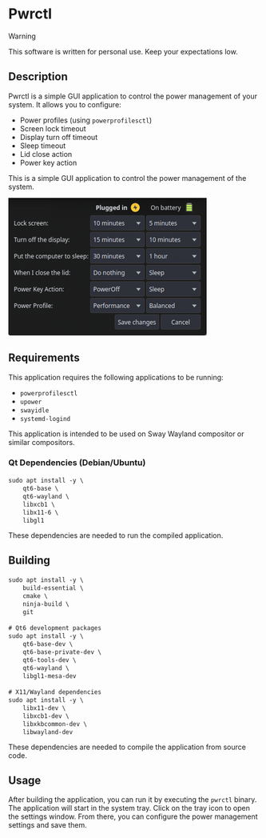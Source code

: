# Pwrctl

> [!WARNING]
> This software is written for personal use. Keep your expectations low.

## Description

Pwrctl is a simple GUI application to control the power management of your system.
It allows you to configure:

- Power profiles (using `powerprofilesctl`)
- Screen lock timeout
- Display turn off timeout
- Sleep timeout
- Lid close action
- Power key action

This is a simple GUI application to control the power management of the system.

[![Screenshot](assets/screenshot.png)](assets/screenshot.png)

## Requirements

This application requires the following applications to be running:

- `powerprofilesctl`
- `upower`
- `swayidle`
- `systemd-logind`

This application is intended to be used on Sway Wayland compositor or similar compositors.

### Qt Dependencies (Debian/Ubuntu)

```terminal
sudo apt install -y \
    qt6-base \
    qt6-wayland \
    libxcb1 \
    libx11-6 \
    libgl1
```

These dependencies are needed to run the compiled application.

## Building

```terminal
sudo apt install -y \
    build-essential \
    cmake \
    ninja-build \
    git

# Qt6 development packages
sudo apt install -y \
    qt6-base-dev \
    qt6-base-private-dev \
    qt6-tools-dev \
    qt6-wayland \
    libgl1-mesa-dev

# X11/Wayland dependencies
sudo apt install -y \
    libx11-dev \
    libxcb1-dev \
    libxkbcommon-dev \
    libwayland-dev
```

These dependencies are needed to compile the application from source code.

## Usage

After building the application, you can run it by executing the `pwrctl` binary.
The application will start in the system tray. Click on the tray icon to open the settings window.
From there, you can configure the power management settings and save them.
